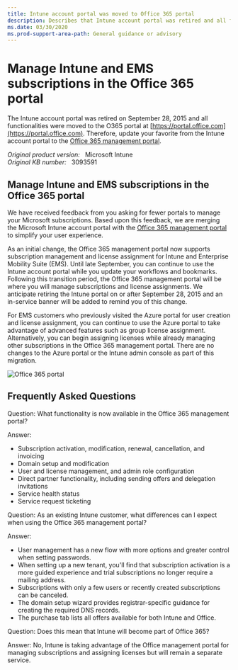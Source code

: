 ```yaml
---
title: Intune account portal was moved to Office 365 portal
description: Describes that Intune account portal was retired and all functionalities were moved to the O365 portal. Also lists some common questions.
ms.date: 03/30/2020
ms.prod-support-area-path: General guidance or advisory
---
```

# Manage Intune and EMS subscriptions in the Office 365 portal

The Intune account portal was retired on September 28, 2015 and all functionalities were moved to the O365 portal at [https://portal.office.com](https://portal.office.com). Therefore, update your favorite from the Intune account portal to the [Office 365 management portal](https://portal.office.com).

_Original product version:_ &nbsp; Microsoft Intune  
_Original KB number:_ &nbsp; 3093591

## Manage Intune and EMS subscriptions in the Office 365 portal

We have received feedback from you asking for fewer portals to manage your Microsoft subscriptions. Based upon this feedback, we are merging the Microsoft Intune account portal with the [Office 365 management portal](https://portal.office.com/?WT.mc_id=Blog_Intune_Announce_PCIT) to simplify your user experience.

As an initial change, the Office 365 management portal now supports subscription management and license assignment for Intune and Enterprise Mobility Suite (EMS). Until late September, you can continue to use the Intune account portal while you update your workflows and bookmarks. Following this transition period, the Office 365 management portal will be where you will manage subscriptions and license assignments. We anticipate retiring the Intune portal on or after September 28, 2015 and an in-service banner will be added to remind you of this change.

For EMS customers who previously visited the Azure portal for user creation and license assignment, you can continue to use the Azure portal to take advantage of advanced features such as group license assignment. Alternatively, you can begin assigning licenses while already managing other subscriptions in the Office 365 management portal. There are no changes to the Azure portal or the Intune admin console as part of this migration.

![Office 365 portal](./media/itune-account-portal-retired/3093591-1.png)

## Frequently Asked Questions

Question: What functionality is now available in the Office 365 management portal?

Answer:

- Subscription activation, modification, renewal, cancellation, and invoicing
- Domain setup and modification
- User and license management, and admin role configuration
- Direct partner functionality, including sending offers and delegation invitations
- Service health status
- Service request ticketing

Question: As an existing Intune customer, what differences can I expect when using the Office 365 management portal?

Answer:

- User management has a new flow with more options and greater control when setting passwords.
- When setting up a new tenant, you'll find that subscription activation is a more guided experience and trial subscriptions no longer require a mailing address.
- Subscriptions with only a few users or recently created subscriptions can be canceled.
- The domain setup wizard provides registrar-specific guidance for creating the required DNS records.
- The purchase tab lists all offers available for both Intune and Office.

Question: Does this mean that Intune will become part of Office 365?

Answer: No, Intune is taking advantage of the Office management portal for managing subscriptions and assigning licenses but will remain a separate service.
